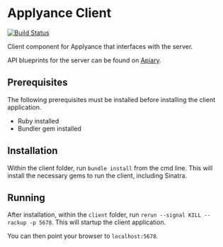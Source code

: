 Applyance Client
==

[![Build Status](https://magnum.travis-ci.com/applyance/applyance-web.svg?token=6FXdJAyY54zXPTSyzCZp&branch=dev)](https://magnum.travis-ci.com/applyance/applyance-web)

Client component for Applyance that interfaces with the server.

API blueprints for the server can be found on [Apiary](http://docs.applyance.apiary.io/).

Prerequisites
--

The following prerequisites must be installed before installing the client application.

- Ruby installed
- Bundler gem installed

Installation
--

Within the client folder, run `bundle install` from the cmd line. This will install the necessary gems to run the client, including Sinatra.

Running
--

After installation, within the `client` folder, run `rerun --signal KILL -- rackup -p 5678`. This will startup the client application.

You can then point your browser to `localhost:5678`.
